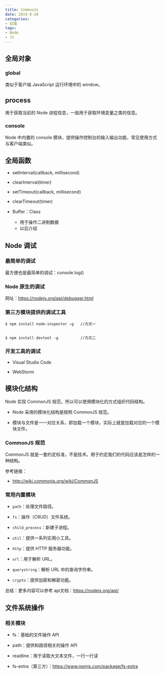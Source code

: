 ```yaml
---
title: CommonJs
date: 2019-8-28
categories: 
- 后端
tags: 
- Node
- JS
---
```



## 全局对象

### global

类似于客户端 JavaScript 运行环境中的 window。


## process

用于获取当前的 Node 进程信息，一般用于获取环境变量之类的信息。

### console

Node 中内置的 console 模块，提供操作控制台的输入输出功能，常见使用方式与客户端类似。

## 全局函数

- setInterval(callback, millisecond)

- clearInterval(timer)

- setTimeout(callback, millisecond)

- clearTimeout(timer)

- Buffer：Class
	- 用于操作二进制数据
	- 以后介绍


## Node 调试

### 最简单的调试

最方便也是最简单的调试：console.log()


### Node 原生的调试

网址：<https://nodejs.org/api/debugger.html>

### 第三方模块提供的调试工具

```
$ npm install node-inspector –g   //方式一


$ npm install devtool -g          //方式二
```

### 开发工具的调试

- Visual Studio Code

- WebStorm

## 模块化结构

Node 实现 CommonJS 规范，所以可以使用模块化的方式组织代码结构。

- Node 采用的模块化结构是按照 CommonJS 规范。

- 模块与文件是一一对应关系，即加载一个模块，实际上就是加载对应的一个模块文件。

### CommonJS 规范

CommonJS 就是一套约定标准，不是技术。用于约定我们的代码应该是怎样的一种结构。

参考链接：

- <http://wiki.commonjs.org/wiki/CommonJS>

### 常用内置模块

- `path`：处理文件路径。

- `fs`：操作（CRUD）文件系统。

- `child_process`：新建子进程。

- `util`：提供一系列实用小工具。

- `http`：提供 HTTP 服务器功能。

- `url`：用于解析 URL。

- `querystring`：解析 URL 中的查询字符串。

- `crypto`：提供加密和解密功能。


总结：更多内容可以参考 api文档：<https://nodejs.org/api/>


## 文件系统操作

### 相关模块

- fs：基础的文件操作 API

- path：提供和路径相关的操作 API

- readline：用于读取大文本文件，一行一行读

- fs-extra（第三方）：<https://www.npmjs.com/package/fs-extra>







